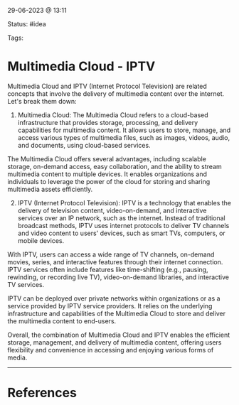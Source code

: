 29-06-2023 @ 13:11

Status: #idea

Tags: 

# Multimedia Cloud - IPTV

Multimedia Cloud and IPTV (Internet Protocol Television) are related concepts that involve the delivery of multimedia content over the internet. Let's break them down:

1. Multimedia Cloud: The Multimedia Cloud refers to a cloud-based infrastructure that provides storage, processing, and delivery capabilities for multimedia content. It allows users to store, manage, and access various types of multimedia files, such as images, videos, audio, and documents, using cloud-based services.

The Multimedia Cloud offers several advantages, including scalable storage, on-demand access, easy collaboration, and the ability to stream multimedia content to multiple devices. It enables organizations and individuals to leverage the power of the cloud for storing and sharing multimedia assets efficiently.

2. IPTV (Internet Protocol Television): IPTV is a technology that enables the delivery of television content, video-on-demand, and interactive services over an IP network, such as the internet. Instead of traditional broadcast methods, IPTV uses internet protocols to deliver TV channels and video content to users' devices, such as smart TVs, computers, or mobile devices.

With IPTV, users can access a wide range of TV channels, on-demand movies, series, and interactive features through their internet connection. IPTV services often include features like time-shifting (e.g., pausing, rewinding, or recording live TV), video-on-demand libraries, and interactive TV services.

IPTV can be deployed over private networks within organizations or as a service provided by IPTV service providers. It relies on the underlying infrastructure and capabilities of the Multimedia Cloud to store and deliver the multimedia content to end-users.

Overall, the combination of Multimedia Cloud and IPTV enables the efficient storage, management, and delivery of multimedia content, offering users flexibility and convenience in accessing and enjoying various forms of media.

---
# References
